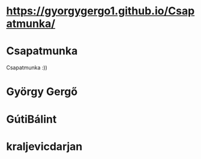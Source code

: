 #  https://gyorgygergo1.github.io/Csapatmunka/
# Csapatmunka
Csapatmunka :))
# György Gergő
# GútiBálint
# kraljevicdarjan
